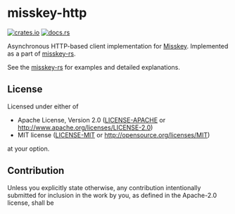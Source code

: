 # misskey-http

[![crates.io](https://img.shields.io/crates/v/misskey-http?style=flat-square)](https://crates.io/crates/misskey-http)
[![docs.rs](https://img.shields.io/badge/docs.rs-misskey--http-blue?style=flat-square)](https://docs.rs/misskey-http)

Asynchronous HTTP-based client implementation for [Misskey](https://github.com/syuilo/misskey).
Implemented as a part of [misskey-rs](https://crates.io/crates/misskey).

See the [misskey-rs](https://crates.io/crates/misskey) for examples and detailed explanations.

## License

Licensed under either of

 * Apache License, Version 2.0
    ([LICENSE-APACHE](LICENSE-APACHE) or http://www.apache.org/licenses/LICENSE-2.0)
 * MIT license
		([LICENSE-MIT](LICENSE-MIT) or http://opensource.org/licenses/MIT)

at your option.

## Contribution

Unless you explicitly state otherwise, any contribution intentionally submitted
for inclusion in the work by you, as defined in the Apache-2.0 license, shall be
